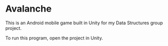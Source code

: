 # Avalanche
This is an Android mobile game built in Unity for my Data Structures group project.

To run this program, open the project in Unity.
